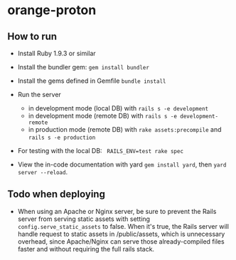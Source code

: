 orange-proton
=============

## How to run
* Install Ruby 1.9.3 or similar
* Install the bundler gem: `gem install bundler`
* Install the gems defined in Gemfile `bundle install`
* Run the server
  * in development mode (local DB) with `rails s -e development`
  * in development mode (remote DB) with `rails s -e development-remote`
  * in production mode (remote DB) with `rake assets:precompile` and `rails s -e production`

* For testing with the local DB: ` RAILS_ENV=test rake spec`

* View the in-code documentation with yard `gem install yard`, then `yard server --reload`.


## Todo when deploying
* When using an Apache or Nginx server, be sure to prevent the Rails server from serving static assets with setting `config.serve_static_assets` to false. When it's true, the Rails server will handle request to static assets in /public/assets, which is unnecessary overhead, since Apache/Nginx can serve those already-compiled files faster and without requiring the full rails stack.
